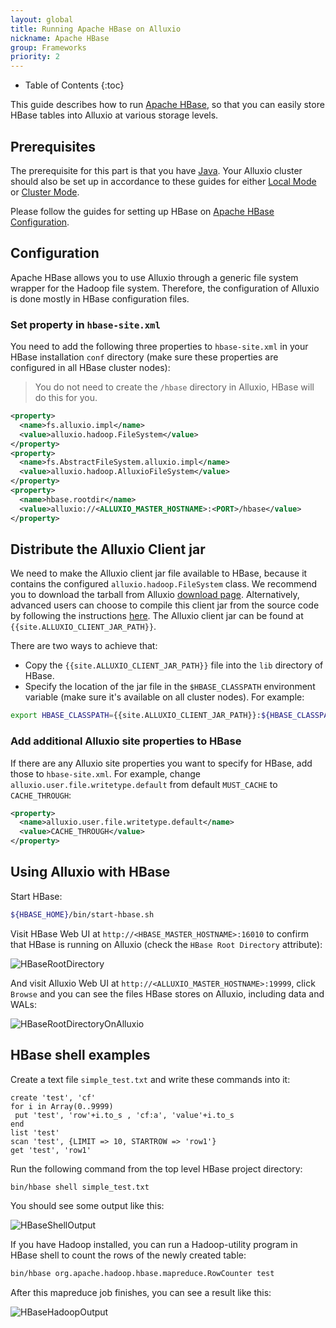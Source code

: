 ```yaml
---
layout: global
title: Running Apache HBase on Alluxio
nickname: Apache HBase
group: Frameworks
priority: 2
---
```


* Table of Contents
{:toc}

This guide describes how to run [Apache HBase](http://hbase.apache.org/), so
that you can easily store HBase tables into Alluxio at various storage levels.

## Prerequisites

The prerequisite for this part is that you have
[Java](Java-Setup.html). Your Alluxio cluster should also be
set up in accordance to these guides for either [Local Mode](Running-Alluxio-Locally.html) or
[Cluster Mode](Running-Alluxio-on-a-Cluster.html).

Please follow the guides for setting up HBase on
[Apache HBase Configuration](https://hbase.apache.org/book.html#configuration).

## Configuration

Apache HBase allows you to use Alluxio through a generic file system wrapper for the Hadoop file system.
Therefore, the configuration of Alluxio is done mostly in HBase configuration files.

### Set property in `hbase-site.xml`

You need to add the following three properties to `hbase-site.xml` in your HBase installation `conf` directory
(make sure these properties are configured in all HBase cluster nodes):

> You do not need to create the `/hbase` directory in Alluxio, HBase will do this for you.

```xml
<property>
  <name>fs.alluxio.impl</name>
  <value>alluxio.hadoop.FileSystem</value>
</property>
<property>
  <name>fs.AbstractFileSystem.alluxio.impl</name>
  <value>alluxio.hadoop.AlluxioFileSystem</value>
</property>
<property>
  <name>hbase.rootdir</name>
  <value>alluxio://<ALLUXIO_MASTER_HOSTNAME>:<PORT>/hbase</value>
</property>
```

## Distribute the Alluxio Client jar

We need to make the Alluxio client jar file available to HBase, because it contains the configured
`alluxio.hadoop.FileSystem` class.
We recommend you to download the tarball from
Alluxio [download page](http://www.alluxio.org/download).
Alternatively, advanced users can choose to compile this client jar from the source code
by following the instructions [here](Building-Alluxio-Master-Branch.html#compute-framework-support).
The Alluxio client jar can be found at `{{site.ALLUXIO_CLIENT_JAR_PATH}}`.

There are two ways to achieve that:

- Copy the `{{site.ALLUXIO_CLIENT_JAR_PATH}}` file into the `lib` directory of HBase.
- Specify the location of the jar file in the `$HBASE_CLASSPATH` environment variable (make sure it's available
on all cluster nodes). For example:

```bash
export HBASE_CLASSPATH={{site.ALLUXIO_CLIENT_JAR_PATH}}:${HBASE_CLASSPATH}
```

### Add additional Alluxio site properties to HBase

If there are any Alluxio site properties you want to specify for HBase, add those to `hbase-site.xml`. For example,
change `alluxio.user.file.writetype.default` from default `MUST_CACHE` to `CACHE_THROUGH`:

```xml
<property>
  <name>alluxio.user.file.writetype.default</name>
  <value>CACHE_THROUGH</value>
</property>
```

## Using Alluxio with HBase

Start HBase:

```bash
${HBASE_HOME}/bin/start-hbase.sh
```

Visit HBase Web UI at `http://<HBASE_MASTER_HOSTNAME>:16010` to confirm that HBase is running on Alluxio
(check the `HBase Root Directory` attribute):

![HBaseRootDirectory]({{site.data.img.screenshot_start_hbase_webui}})

And visit Alluxio Web UI at `http://<ALLUXIO_MASTER_HOSTNAME>:19999`, click `Browse` and you can see the files HBase stores
on Alluxio, including data and WALs:

![HBaseRootDirectoryOnAlluxio]({{site.data.img.screenshot_start_hbase_alluxio_webui}})

## HBase shell examples

Create a text file `simple_test.txt` and write these commands into it:

```
create 'test', 'cf'
for i in Array(0..9999)
 put 'test', 'row'+i.to_s , 'cf:a', 'value'+i.to_s
end
list 'test'
scan 'test', {LIMIT => 10, STARTROW => 'row1'}
get 'test', 'row1'
```

Run the following command from the top level HBase project directory:

```bash
bin/hbase shell simple_test.txt
```

You should see some output like this:

![HBaseShellOutput]({{site.data.img.screenshot_hbase_shell_output}})

If you have Hadoop installed, you can run a Hadoop-utility program in HBase shell to
count the rows of the newly created table:

```bash
bin/hbase org.apache.hadoop.hbase.mapreduce.RowCounter test
```

After this mapreduce job finishes, you can see a result like this:

![HBaseHadoopOutput]({{site.data.img.screenshot_hbase_hadoop_output}})
